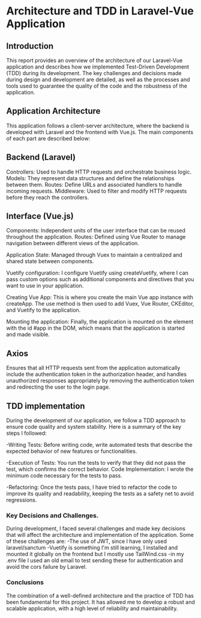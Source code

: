 # Architecture and TDD in Laravel-Vue Application

## Introduction
This report provides an overview of the architecture of our Laravel-Vue application and describes how we implemented Test-Driven Development (TDD) during its development. The key challenges and decisions made during design and development are detailed, as well as the processes and tools used to guarantee the quality of the code and the robustness of the application.

## Application Architecture
This application follows a client-server architecture, where the backend is developed with Laravel and the frontend with Vue.js. The main components of each part are described below:

## Backend (Laravel)
Controllers: Used to handle HTTP requests and orchestrate business logic.
Models: They represent data structures and define the relationships between them.
Routes: Define URLs and associated handlers to handle incoming requests.
Middleware: Used to filter and modify HTTP requests before they reach the controllers.

## Interface (Vue.js)
Components: Independent units of the user interface that can be reused throughout the application.
Routes: Defined using Vue Router to manage navigation between different views of the application.

Application State: Managed through Vuex to maintain a centralized and shared state between components.

Vuetify configuration:
I configure Vuetify using createVuetify, where I can pass custom options such as additional components and directives that you want to use in your application.

Creating Vue App: This is where you create the main Vue app instance with createApp. The use method is then used to add Vuex, Vue Router, CKEditor, and Vuetify to the application.

Mounting the application: Finally, the application is mounted on the element with the id #app in the DOM, which means that the application is started and made visible.

## Axios
Ensures that all HTTP requests sent from the application automatically include the authentication token in the authorization header, and handles unauthorized responses appropriately by removing the authentication token and redirecting the user to the login page.

## TDD implementation
During the development of our application, we follow a TDD approach to ensure code quality and system stability. Here is a summary of the key steps I followed:

-Writing Tests: Before writing code, write automated tests that describe the expected behavior of new features or functionalities.

-Execution of Tests: You run the tests to verify that they did not pass the test, which confirms the correct behavior.
Code Implementation: I wrote the minimum code necessary for the tests to pass.

-Refactoring: Once the tests pass, I have tried to refactor the code to improve its quality and readability, keeping the tests as a safety net to avoid regressions.

### Key Decisions and Challenges.

During development, I faced several challenges and made key decisions that will affect the architecture and implementation of the application. Some of these challenges are:
-The use of JWT, since I have only used laravel/sanctum
-Vuetify is something I'm still learning, I installed and mounted it globally on the frontend but I mostly use TailWind.css
-in my .env file I used an old email to test sending these for authentication and avoid the cors failure by Laravel.

### Conclusions
The combination of a well-defined architecture and the practice of TDD has been fundamental for this project. It has allowed me to develop a robust and scalable application, with a high level of reliability and maintainability.